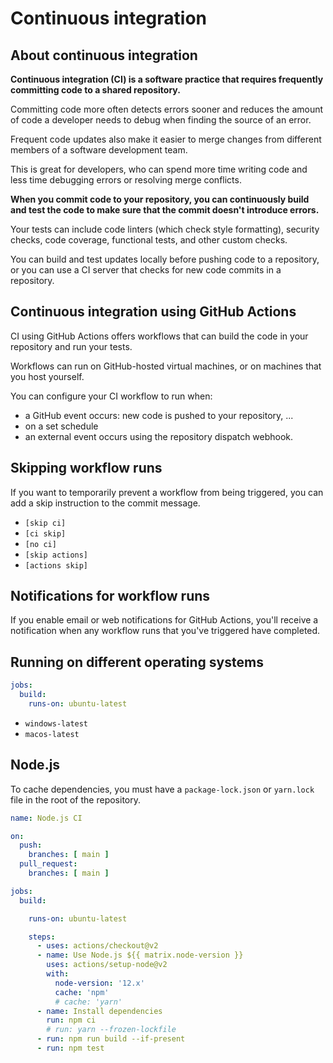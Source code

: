 # Continuous integration

## About continuous integration

**Continuous integration (CI) is a software practice that requires frequently committing code to a shared repository.**

Committing code more often detects errors sooner and reduces the amount of code a developer needs to debug when finding the source of an error. 

Frequent code updates also make it easier to merge changes from different members of a software development team. 

This is great for developers, who can spend more time writing code and less time debugging errors or resolving merge conflicts.

**When you commit code to your repository, you can continuously build and test the code to make sure that the commit doesn't introduce errors.**

Your tests can include code linters (which check style formatting), security checks, code coverage, functional tests, and other custom checks.

You can build and test updates locally before pushing code to a repository, or you can use a CI server that checks for new code commits in a repository.


## Continuous integration using GitHub Actions

CI using GitHub Actions offers workflows that can build the code in your repository and run your tests.

Workflows can run on GitHub-hosted virtual machines, or on machines that you host yourself. 

You can configure your CI workflow to run when:

- a GitHub event occurs: new code is pushed to your repository, ...
- on a set schedule
- an external event occurs using the repository dispatch webhook.


## Skipping workflow runs

If you want to temporarily prevent a workflow from being triggered, you can add a skip instruction to the commit message.

- `[skip ci]`
- `[ci skip]`
- `[no ci]`
- `[skip actions]`
- `[actions skip]`


## Notifications for workflow runs

If you enable email or web notifications for GitHub Actions, you'll receive a notification when any workflow runs that you've triggered have completed. 


## Running on different operating systems

```yml
jobs:
  build:
    runs-on: ubuntu-latest
```

- `windows-latest`
- `macos-latest`


## Node.js

To cache dependencies, you must have a `package-lock.json` or `yarn.lock` file in the root of the repository.

```yml
name: Node.js CI

on:
  push:
    branches: [ main ]
  pull_request:
    branches: [ main ]

jobs:
  build:

    runs-on: ubuntu-latest

    steps:
      - uses: actions/checkout@v2
      - name: Use Node.js ${{ matrix.node-version }}
        uses: actions/setup-node@v2
        with:
          node-version: '12.x'
          cache: 'npm'
          # cache: 'yarn'
      - name: Install dependencies
        run: npm ci
        # run: yarn --frozen-lockfile
      - run: npm run build --if-present
      - run: npm test
```
